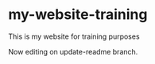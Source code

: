 # my-website-training

This is my website for training purposes



Now editing on update-readme branch. 
